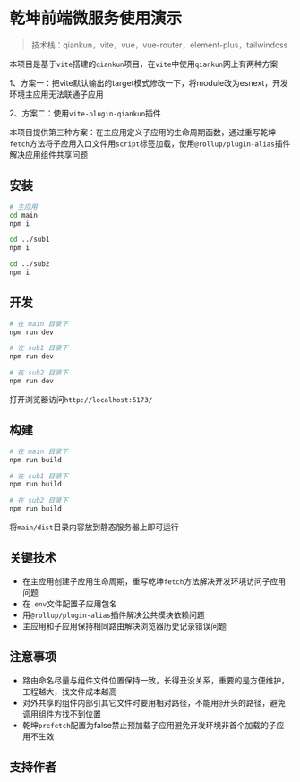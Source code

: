 # 乾坤前端微服务使用演示

> 技术栈：qiankun，vite，vue，vue-router，element-plus，tailwindcss

本项目是基于`vite`搭建的`qiankun`项目，在`vite`中使用`qiankun`网上有两种方案

1、方案一：把vite默认输出的target模式修改一下，将module改为esnext，开发环境主应用无法联通子应用

2、方案二：使用`vite-plugin-qiankun`插件

本项目提供第三种方案：在主应用定义子应用的生命周期函数，通过重写乾坤`fetch`方法将子应用入口文件用`script`标签加载，使用`@rollup/plugin-alias`插件解决应用组件共享问题

## 安装

```bash
# 主应用
cd main
npm i

cd ../sub1
npm i

cd ../sub2
npm i
```

## 开发

```bash
# 在 main 目录下
npm run dev

# 在 sub1 目录下
npm run dev

# 在 sub2 目录下
npm run dev
```

打开浏览器访问`http://localhost:5173/`

## 构建

```bash
# 在 main 目录下
npm run build

# 在 sub1 目录下
npm run build

# 在 sub2 目录下
npm run build
```

将`main/dist`目录内容放到静态服务器上即可运行

## 关键技术

- 在主应用创建子应用生命周期，重写乾坤`fetch`方法解决开发环境访问子应用问题
- 在`.env`文件配置子应用包名
- 用`@rollup/plugin-alias`插件解决公共模块依赖问题
- 主应用和子应用保持相同路由解决浏览器历史记录错误问题

## 注意事项

- 路由命名尽量与组件文件位置保持一致，长得丑没关系，重要的是方便维护，工程越大，找文件成本越高
- 对外共享的组件内部引其它文件时要用相对路径，不能用`@`开头的路径，避免调用组件方找不到位置
- 乾坤`prefetch`配置为false禁止预加载子应用避免开发环境非首个加载的子应用不生效

## 支持作者
